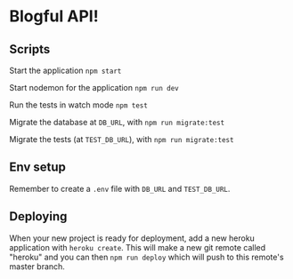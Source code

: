 # Blogful API!

## Scripts

Start the application `npm start`

Start nodemon for the application `npm run dev`

Run the tests in watch mode `npm test`

Migrate the database at `DB_URL`, with `npm run migrate:test`

Migrate the tests (at `TEST_DB_URL`), with `npm run migrate:test`

## Env setup

Remember to create a `.env` file with `DB_URL` and `TEST_DB_URL`.

## Deploying

When your new project is ready for deployment, add a new heroku application with `heroku create`. This will make a new git remote called "heroku" and you can then `npm run deploy` which will push to this remote's master branch.